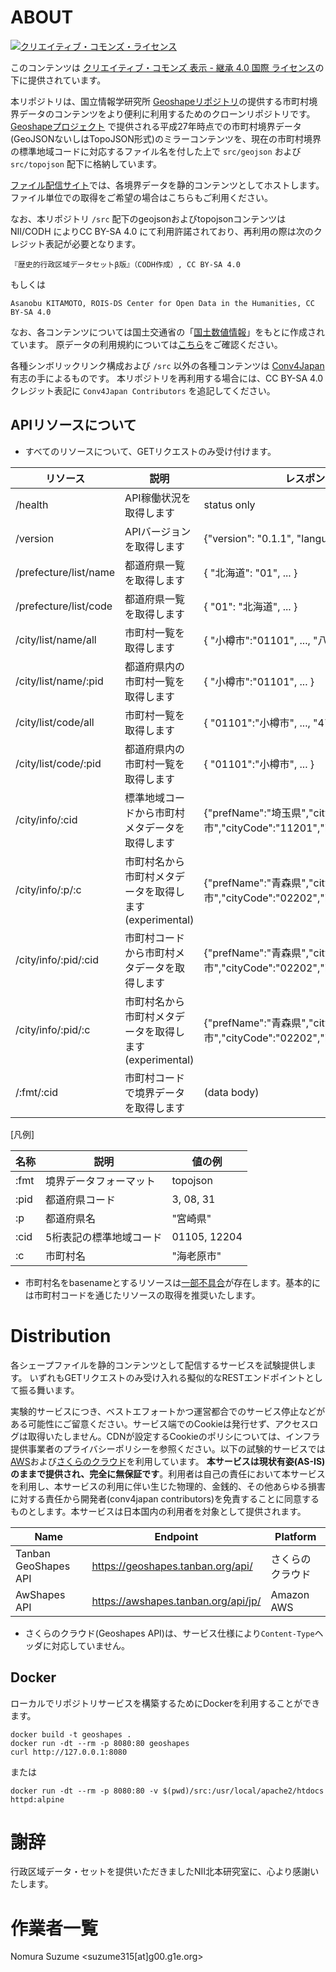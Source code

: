 # ABOUT

<a rel="license" href="http://creativecommons.org/licenses/by-sa/4.0/"><img alt="クリエイティブ・コモンズ・ライセンス" style="border-width:0" src="https://i.creativecommons.org/l/by-sa/4.0/80x15.png" /></a><br />

このコンテンツは <a rel="license" href="http://creativecommons.org/licenses/by-sa/4.0/">クリエイティブ・コモンズ 表示 - 継承 4.0 国際 ライセンス</a>の下に提供されています。

本リポジトリは、国立情報学研究所 [Geoshapeリポジトリ](https://geoshape.ex.nii.ac.jp/city/)の提供する市町村境界データのコンテンツをより便利に利用するためのクローンリポジトリです。
[Geoshapeプロジェクト](https://geoshape.ex.nii.ac.jp/city/) で提供される平成27年時点での市町村境界データ(GeoJSONないしはTopoJSON形式)のミラーコンテンツを、現在の市町村境界の標準地域コードに対応するファイル名を付した上で `src/geojson` および `src/topojson` 配下に格納しています。

[ファイル配信サイト](#Distribution)では、各境界データを静的コンテンツとしてホストします。
ファイル単位での取得をご希望の場合はこちらもご利用ください。

なお、本リポジトリ `/src` 配下のgeojsonおよびtopojsonコンテンツは NII/CODH によりCC BY-SA 4.0 にて利用許諾されており、再利用の際は次のクレジット表記が必要となります。

`『歴史的行政区域データセットβ版』（CODH作成）, CC BY-SA 4.0`

もしくは

` Asanobu KITAMOTO, ROIS-DS Center for Open Data in the Humanities, CC BY-SA 4.0 `

なお、各コンテンツについては国土交通省の「[国土数値情報](http://nlftp.mlit.go.jp/ksj/)」をもとに作成されています。
原データの利用規約については[こちら](http://nlftp.mlit.go.jp/ksj/gml/datalist/KsjTmplt-N03.html)をご確認ください。

各種シンボリックリンク構成および `/src` 以外の各種コンテンツは [Conv4Japan](https://github.com/conv4ja)有志の手によるものです。
本リポジトリを再利用する場合には、CC BY-SA 4.0 クレジット表記に `Conv4Japan Contributors` を追記してください。

## APIリソースについて

* すべてのリソースについて、GETリクエストのみ受け付けます。

| リソース | 説明 | レスポンスの例 | 
| --- | --- | --- |
| /health | API稼働状況を取得します | status only |
| /version | APIバージョンを取得します | {"version": "0.1.1", "language":"ja"} |
| /prefecture/list/name | 都道府県一覧を取得します | { "北海道": "01", ... } |
| /prefecture/list/code | 都道府県一覧を取得します | { "01": "北海道", ... } |
| /city/list/name/all | 市町村一覧を取得します | { "小樽市":"01101", ..., "八重山町":"47483" } |
| /city/list/name/:pid | 都道府県内の市町村一覧を取得します | { "小樽市":"01101", ... } |
| /city/list/code/all | 市町村一覧を取得します | { "01101":"小樽市", ..., "47483":"八重山町" } |
| /city/list/code/:pid | 都道府県内の市町村一覧を取得します | { "01101":"小樽市", ... } |
| /city/info/:cid | 標準地域コードから市町村メタデータを取得します | {"prefName":"埼玉県","cityName":"川越市","cityCode":"11201","id":"gci:11201A1968"} |
| /city/info/:p/:c | 市町村名から市町村メタデータを取得します(experimental) | {"prefName":"青森県","cityName":"弘前市","cityCode":"02202","id":"gci:02202A1968"} |
| /city/info/:pid/:cid | 市町村コードから市町村メタデータを取得します | {"prefName":"青森県","cityName":"弘前市","cityCode":"02202","id":"gci:02202A1968"} |
| /city/info/:pid/:c | 市町村名から市町村メタデータを取得します(experimental) | {"prefName":"青森県","cityName":"弘前市","cityCode":"02202","id":"gci:02202A1968"} |
| /:fmt/:cid | 市町村コードで境界データを取得します | (data body) |

[凡例]

| 名称 | 説明 | 値の例 |
| --- | --- | --- |
| :fmt | 境界データフォーマット | topojson |
| :pid | 都道府県コード | 3, 08, 31 |
| :p | 都道府県名 | "宮崎県" |
| :cid | 5桁表記の標準地域コード | 01105, 12204 |
| :c | 市町村名 | "海老原市" |

* 市町村名をbasenameとするリソースは[一部不具合](https://github.com/conv4ja/geoshapes-jp-static/issues/1)が存在します。基本的には市町村コードを通じたリソースの取得を推奨いたします。 

# Distribution

各シェープファイルを静的コンテンツとして配信するサービスを試験提供します。
いずれもGETリクエストのみ受け入れる擬似的なRESTエンドポイントとして振る舞います。

実験的サービスにつき、ベストエフォートかつ運営都合でのサービス停止などがある可能性にご留意ください。サービス端でのCookieは発行せず、アクセスログは取得いたしません。CDNが設定するCookieのポリシについては、インフラ提供事業者のプライバシーポリシーを参照ください。以下の試験的サービスでは[AWS](https://aws.amazon.com/jp/privacy/)および[さくらのクラウド](https://www.sakura.ad.jp/privacy/)を利用しています。
**本サービスは現状有姿(AS-IS)のままで提供され、完全に無保証です**。利用者は自己の責任において本サービスを利用し、本サービスの利用に伴い生じた物理的、金銭的、その他あらゆる損害に対する責任から開発者(conv4japan contributors)を免責することに同意するものとします。本サービスは日本国内の利用者を対象として提供されます。

| Name | Endpoint | Platform |
| --- | --- | --- |
| Tanban GeoShapes API | https://geoshapes.tanban.org/api/ | さくらのクラウド |
| AwShapes API | https://awshapes.tanban.org/api/jp/| Amazon AWS |

* さくらのクラウド(Geoshapes API)は、サービス仕様により`Content-Type`ヘッダに対応していません。


## Docker

ローカルでリポジトリサービスを構築するためにDockerを利用することができます。

```
docker build -t geoshapes .
docker run -dt --rm -p 8080:80 geoshapes
curl http://127.0.0.1:8080
```

または

```
docker run -dt --rm -p 8080:80 -v $(pwd)/src:/usr/local/apache2/htdocs httpd:alpine
```

# 謝辞

行政区域データ・セットを提供いただきましたNII北本研究室に、心より感謝いたします。


# 作業者一覧

Nomura Suzume <suzume315[at]g00.g1e.org>
